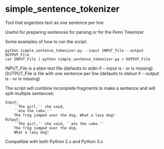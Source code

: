simple_sentence_tokenizer
=========================

Tool that organizes text as one sentence per line  

Useful for preparing sentences for parsing or for the Penn Tokenizer  

Some examples of how to run the script:  

    python simple_sentence_tokenizer.py --input INPUT_File --output OUTPUT_File  
    cat INPUT_File | python simple_sentence_tokenizer.py > OUTPUT_File  

INPUT_File is a plain text file (defaults to stdin if --input is - or is missing)  
OUTPUT_File is file with one sentence per line (defaults to stdout if --output is - or is missing)  

The script will combine incomplete fragments to make a sentence and will split multiple sentences:

    Input:  
        ``The girl,'' she said,     
        ``ate the cake.''  
        The frog jumped over the dog. What a lazy dog!  
    Output:  
        ``The girl,'' she said, ``ate the cake.''  
        The frog jumped over the dog.  
        What a lazy dog!  

Compatible with both Python 2.x and Python 3.x
